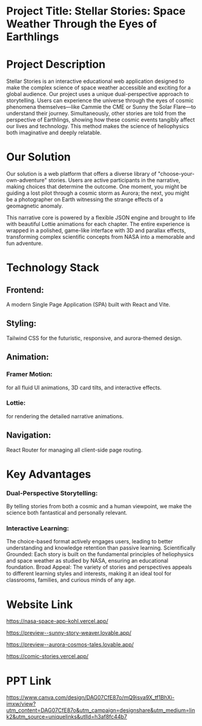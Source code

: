 # Project Title: Stellar Stories: Space Weather Through the Eyes of Earthlings
# Project Description
Stellar Stories is an interactive educational web application designed to make the complex science of space weather accessible and exciting for a global audience. Our project uses a unique dual-perspective approach to storytelling. Users can experience the universe through the eyes of cosmic phenomena themselves—like Cammie the CME or Sunny the Solar Flare—to understand their journey. Simultaneously, other stories are told from the perspective of Earthlings, showing how these cosmic events tangibly affect our lives and technology. This method makes the science of heliophysics both imaginative and deeply relatable.

# Our Solution
Our solution is a web platform that offers a diverse library of "choose-your-own-adventure" stories. Users are active participants in the narrative, making choices that determine the outcome. One moment, you might be guiding a lost pilot through a cosmic storm as Aurora; the next, you might be a photographer on Earth witnessing the strange effects of a geomagnetic anomaly.

This narrative core is powered by a flexible JSON engine and brought to life with beautiful Lottie animations for each chapter. The entire experience is wrapped in a polished, game-like interface with 3D and parallax effects, transforming complex scientific concepts from NASA into a memorable and fun adventure.

# Technology Stack
## Frontend: 
  A modern Single Page Application (SPA) built with React and Vite.

## Styling: 
  Tailwind CSS for the futuristic, responsive, and aurora-themed design.

## Animation:

  ### Framer Motion:
  for all fluid UI animations, 3D card tilts, and interactive effects.

  ### Lottie:
  for rendering the detailed narrative animations.

## Navigation: 
  React Router for managing all client-side page routing.

# Key Advantages
### Dual-Perspective Storytelling: 
By telling stories from both a cosmic and a human viewpoint, we make the science both fantastical and personally relevant.
### Interactive Learning: 
The choice-based format actively engages users, leading to better understanding and knowledge retention than passive learning.
Scientifically Grounded: Each story is built on the fundamental principles of heliophysics and space weather as studied by NASA, ensuring an educational foundation.
Broad Appeal: The variety of stories and perspectives appeals to different learning styles and interests, making it an ideal tool for classrooms, families, and curious minds of any age.

# Website Link
https://nasa-space-app-kohl.vercel.app/

https://preview--sunny-story-weaver.lovable.app/

https://preview--aurora-cosmos-tales.lovable.app/

https://comic-stories.vercel.app/

# PPT Link
https://www.canva.com/design/DAG07CfE87o/mQ9isva9X_tf1BhXi-imxw/view?utm_content=DAG07CfE87o&utm_campaign=designshare&utm_medium=link2&utm_source=uniquelinks&utlId=h3af8fc44b7



